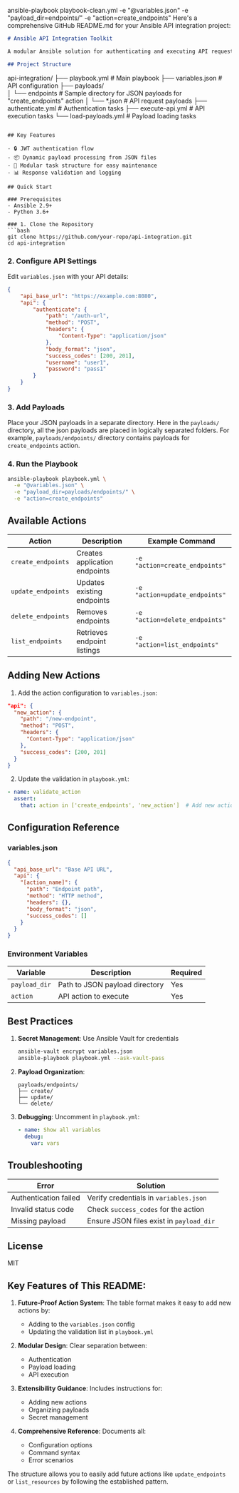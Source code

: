 ansible-playbook playbook-clean.yml -e "@variables.json" -e "payload_dir=endpoints/" -e "action=create_endpoints"
Here's a comprehensive GitHub README.md for your Ansible API integration project:

```markdown
# Ansible API Integration Toolkit

A modular Ansible solution for authenticating and executing API requests with JSON payloads.

## Project Structure

```
api-integration/
├── playbook.yml               # Main playbook
├── variables.json             # API configuration
├── payloads/                 
│   └── endpoints          # Sample directory for JSON payloads for "create_endpoints" action
│       └── *.json         # API request payloads
├── authenticate.yml       # Authentication tasks
├── execute-api.yml        # API execution tasks
└── load-payloads.yml      # Payload loading tasks
```

## Key Features

- 🔒 JWT authentication flow
- 📦 Dynamic payload processing from JSON files
- 🔄 Modular task structure for easy maintenance
- 📊 Response validation and logging

## Quick Start

### Prerequisites
- Ansible 2.9+
- Python 3.6+

### 1. Clone the Repository
```bash
git clone https://github.com/your-repo/api-integration.git
cd api-integration
```

### 2. Configure API Settings
Edit `variables.json` with your API details:
```json
{
    "api_base_url": "https://example.com:8080",
    "api": {
        "authenticate": {
            "path": "/auth-url",
            "method": "POST",
            "headers": {
                "Content-Type": "application/json"
            },
            "body_format": "json",
            "success_codes": [200, 201],
            "username": "user1",
            "password": "pass1"
        }
    }
}
```

### 3. Add Payloads
Place your JSON payloads in a separate directory. Here in the `payloads/` directory, all the json payloads are placed in logically separated folders. For example, `payloads/endpoints/` directory contains payloads for `create_endpoints` action.

### 4. Run the Playbook
```bash
ansible-playbook playbook.yml \
  -e "@variables.json" \
  -e "payload_dir=payloads/endpoints/" \
  -e "action=create_endpoints"
```

## Available Actions

| Action            | Description                          | Example Command                     |
|-------------------|--------------------------------------|-------------------------------------|
| `create_endpoints` | Creates application endpoints       | `-e "action=create_endpoints"`      |
| `update_endpoints` | Updates existing endpoints          | `-e "action=update_endpoints"`      |
| `delete_endpoints` | Removes endpoints                   | `-e "action=delete_endpoints"`      |
| `list_endpoints`   | Retrieves endpoint listings         | `-e "action=list_endpoints"`        |

## Adding New Actions

1. Add the action configuration to `variables.json`:
```json
"api": {
  "new_action": {
    "path": "/new-endpoint",
    "method": "POST",
    "headers": {
      "Content-Type": "application/json"
    },
    "success_codes": [200, 201]
  }
}
```

2. Update the validation in `playbook.yml`:
```yaml
- name: validate_action
  assert:
    that: action in ['create_endpoints', 'new_action']  # Add new action here
```

## Configuration Reference

### variables.json
```json
{
  "api_base_url": "Base API URL",
  "api": {
    "[action_name]": {
      "path": "Endpoint path",
      "method": "HTTP method",
      "headers": {},
      "body_format": "json",
      "success_codes": []
    }
  }
}
```

### Environment Variables
| Variable         | Description                     | Required |
|------------------|---------------------------------|----------|
| `payload_dir`    | Path to JSON payload directory  | Yes      |
| `action`         | API action to execute           | Yes      |

## Best Practices

1. **Secret Management**: Use Ansible Vault for credentials
   ```bash
   ansible-vault encrypt variables.json
   ansible-playbook playbook.yml --ask-vault-pass
   ```

2. **Payload Organization**:
   ```
   payloads/endpoints/
   ├── create/
   ├── update/
   └── delete/
   ```

3. **Debugging**: Uncomment in `playbook.yml`:
   ```yaml
   - name: Show all variables
     debug:
       var: vars
   ```

## Troubleshooting

| Error | Solution |
|-------|----------|
| Authentication failed | Verify credentials in `variables.json` |
| Invalid status code | Check `success_codes` for the action |
| Missing payload | Ensure JSON files exist in `payload_dir` |

## License
MIT

## Key Features of This README:

1. **Future-Proof Action System**: The table format makes it easy to add new actions by:
   - Adding to the `variables.json` config
   - Updating the validation list in `playbook.yml`

2. **Modular Design**: Clear separation between:
   - Authentication
   - Payload loading
   - API execution

3. **Extensibility Guidance**: Includes instructions for:
   - Adding new actions
   - Organizing payloads
   - Secret management

4. **Comprehensive Reference**: Documents all:
   - Configuration options
   - Command syntax
   - Error scenarios

The structure allows you to easily add future actions like `update_endpoints` or `list_resources` by following the established pattern.